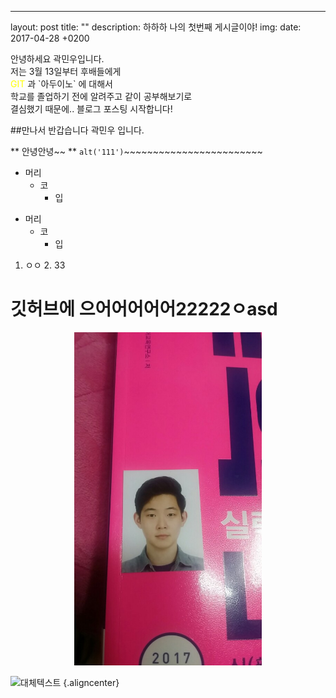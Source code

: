 ---
layout: post
title:  ""
description: 하하하 나의 첫번째 게시글이야!
img:
date: 2017-04-28  +0200

<div>
안녕하세요 곽민우입니다.<br>
저는 3월 13일부터 후배들에게<br>
<font color="yellow"> GIT</font> 과 `아두이노` 에 대해서<br>
학교를 졸업하기 전에 알려주고 같이 공부해보기로<br>
결심했기 때문에.. 블로그 포스팅 시작합니다!<br>
</div>


##만나서 반갑습니다 곽민우 입니다.

** 안녕안녕~~ **
`alt('111')`~~~~~~~~~~~~~~~~~~~~~~~~


* 머리
	* 코
		* 입
        

+ 머리
  + 코
    + 입

1. ㅇㅇ
	2.	33
		

깃허브에 으어어어어어22222ㅇasd
=======================
<div align="center">
<img src="../img/2018-04-02/11.jpg" style="width: 300px">
</div>

![대체텍스트](../img/2018-04-02/11.jpg") {.aligncenter}